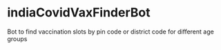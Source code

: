 # indiaCovidVaxFinderBot
Bot to find vaccination slots by pin code or district code for different age groups
